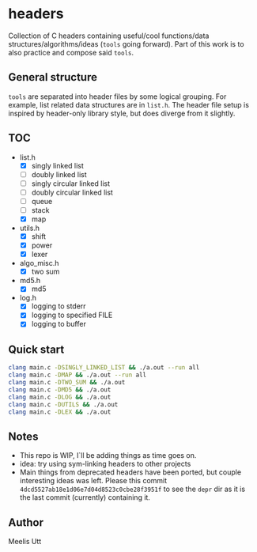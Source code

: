 # headers

Collection of C headers containing useful/cool functions/data structures/algorithms/ideas (`tools` going forward).
Part of this work is to also practice and compose said `tools`.

## General structure

`tools` are separated into header files by some logical grouping.
For example, list related data structures are in `list.h`.
The header file setup is inspired by header-only library style, but does diverge from it slightly.

## TOC

- list.h
	- [x] singly linked list
	- [ ] doubly linked list
	- [ ] singly circular linked list
	- [ ] doubly circular linked list
	- [ ] queue
	- [ ] stack
	- [x] map
- utils.h
	- [x] shift
	- [x] power
	- [x] lexer
- algo_misc.h
	- [x] two sum
- md5.h
	- [x] md5
- log.h
	- [x] logging to stderr
	- [x] logging to specified FILE
	- [x] logging to buffer

## Quick start

```sh
clang main.c -DSINGLY_LINKED_LIST && ./a.out --run all
clang main.c -DMAP && ./a.out --run all
clang main.c -DTWO_SUM && ./a.out
clang main.c -DMD5 && ./a.out
clang main.c -DLOG && ./a.out
clang main.c -DUTILS && ./a.out
clang main.c -DLEX && ./a.out
```

## Notes

* This repo is WIP, I`ll be adding things as time goes on.
* idea: try using sym-linking headers to other projects
* Main things from deprecated headers have been ported, but couple interesting ideas was left. Please this commit `4dcd5527ab18e1d06e7d04d8523c0cbe28f3951f` to see the `depr` dir as it is the last commit (currently) containing it.

## Author

Meelis Utt